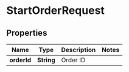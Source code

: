 
# StartOrderRequest

## Properties
Name | Type | Description | Notes
------------ | ------------- | ------------- | -------------
**orderId** | **String** | Order ID | 



